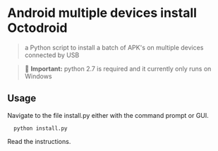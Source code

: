 # Android multiple devices install Octodroid

> a Python script to install a batch of APK's on multiple devices connected by USB

> :triangular_flag_on_post: **Important:** python 2.7 is required and it currently only runs on Windows

## Usage

Navigate to the file install.py either with the command prompt or GUI.

```
  python install.py
```

Read the instructions.
